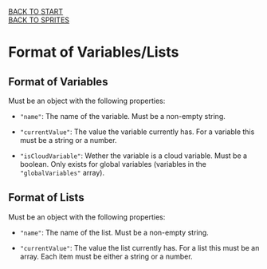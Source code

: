 [BACK TO START](main.md)  
[BACK TO SPRITES](sprites.md)  

# Format of Variables/Lists

## Format of Variables
Must be an object with the following properties:
* `"name"`: The name of the variable. Must be a non-empty string.

* `"currentValue"`: The value the variable currently has. For a variable this must be a string or a number. 

* `"isCloudVariable"`: Wether the variable is a cloud variable. Must be a boolean. Only exists for global variables (variables in the `"globalVariables"` array).

## Format of Lists
Must be an object with the following properties:
* `"name"`: The name of the list. Must be a non-empty string.

* `"currentValue"`: The value the list currently has. For a list this must be an array. Each item must be either a string or a number.
